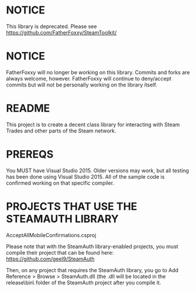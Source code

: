 # NOTICE #
This library is deprecated. Please see https://github.com/FatherFoxxy/SteamToolkit/

# NOTICE #
FatherFoxxy will no longer be working on this library. Commits and forks are always welcome, however. FatherFoxxy will continue to deny/accept commits but will not be personally working on the library itself.

# README #
This project is to create a decent class library for interacting with Steam Trades and other parts of the Steam network.

# PREREQS #
You MUST have Visual Studio 2015. Older versions may work, but all testing has been done using Visual Studio 2015. All of the sample code is confirmed working on that specific compiler.

# PROJECTS THAT USE THE STEAMAUTH LIBRARY #
AcceptAllMobileConfirmations.csproj

Please note that with the SteamAuth library-enabled projects, you must compile their project that can be found here: https://github.com/geel9/SteamAuth

Then, on any project that requires the SteamAuth library, you go to Add Reference > Browse > SteamAuth.dll (the .dll will be located in the release\bin\ folder of the SteamAuth project after you compile it.
